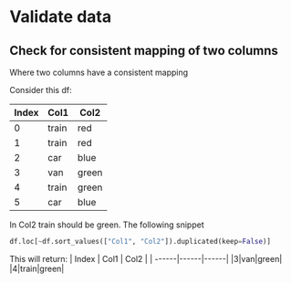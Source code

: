 # Validate data

## Check for consistent mapping of two columns
Where two columns have a consistent mapping

Consider this df:

| Index | Col1 | Col2 |
| ------|------|------|
|0|train|red|
|1|train|red|
|2|car|blue|
|3|van|green|
|4|train|green|
|5|car|blue|

In Col2 train should be green.
The following snippet

```python
df.loc[~df.sort_values(["Col1", "Col2"]).duplicated(keep=False)]
```
This will return:
| Index | Col1 | Col2 |
| ------|------|------|
|3|van|green|
|4|train|green|
